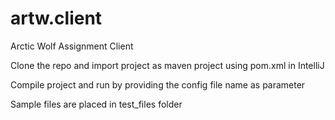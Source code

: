 # artw.client
Arctic Wolf Assignment Client

Clone the repo and import project as maven project using pom.xml in IntelliJ

Compile project and run by providing the config file name as parameter

Sample files are placed in test_files folder



